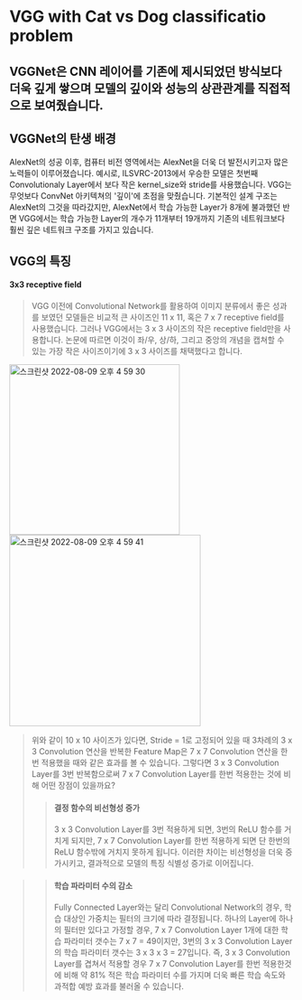VGG with Cat vs Dog classificatio problem
====================================================

## VGGNet은 CNN 레이어를 기존에 제시되었던 방식보다 더욱 깊게 쌓으며 모델의 깊이와 성능의 상관관계를 직접적으로 보여줬습니다.


## VGGNet의 탄생 배경
AlexNet의 성공 이후, 컴퓨터 비전 영역에서는 AlexNet을 더욱 더 발전시키고자 많은 노력들이 이루어졌습니다. 
예시로, ILSVRC-2013에서 우승한 모델은 첫번째 Convolutionaly Layer에서 보다 작은 kernel_size와 stride를 사용했습니다.
VGG는 무엇보다 ConvNet 아키텍쳐의 '깊이'에 초점을 맞췄습니다. 기본적인 설계 구조는 AlexNet의 그것을 따라갔지만, AlexNet에서 학습 가능한 Layer가 8개에 불과했던 반면 VGG에서는 학습 가능한 Layer의 개수가 11개부터 19개까지 기존의 네트워크보다 훨씬 깊은 네트워크 구조를 가지고 있습니다.

## VGG의 특징

#### 3x3 receptive field
  > VGG 이전에 Convolutional Network를 활용하여 이미지 분류에서 좋은 성과를 보였던 모델들은 비교적 큰 사이즈인 11 x 11, 혹은 7 x 7 receptive field를 사용했습니다. 그러나 VGG에서는
  3 x 3 사이즈의 작은 receptive field만을 사용합니다. 논문에 따르면 이것이 좌/우, 상/하, 그리고 중앙의 개념을 캡쳐할 수 있는 가장 작은 사이즈이기에 3 x 3 사이즈를 채택했다고 합니다.
  
  <img width="302" alt="스크린샷 2022-08-09 오후 4 59 30" src="https://user-images.githubusercontent.com/52812351/183596595-ad68e414-1426-411c-90fb-8a8f0831e86f.png"> <img width="339" alt="스크린샷 2022-08-09 오후 4 59 41" src="https://user-images.githubusercontent.com/52812351/183596633-4d1bed4d-8c5f-457e-bd2d-ad9fda8ddd58.png">

  > 위와 같이 10 x 10 사이즈가 있다면, Stride = 1로 고정되어 있을 때 3차례의 3 x 3 Convolution 연산을 반복한 Feature Map은 7 x 7 Convolution 연산을 한번 적용했을 때와 같은 효과를 볼 수 있습니다. 그렇다면 3 x 3 Convolution Layer를 3번 반복함으로써 7 x 7 Convolution Layer를 한번 적용한는 것에 비해 어떤 장점이 있을까요?
  >   > #### 결정 함수의 비선형성 증가
  >   > 3 x 3 Convolution Layer를 3번 적용하게 되면, 3번의 ReLU 함수를 거치게 되지만, 7 x 7 Convolution Layer를 한번 적용하게 되면 단 한번의 ReLU 함수밖에 거치지 못하게 됩니다. 이러한 차이는 비선형성을 더욱 증가시키고, 결과적으로 모델의 특징 식별성 증가로 이어집니다.

>    > #### 학습 파라미터 수의 감소
>    > Fully Connected Layer와는 달리 Convolutional Network의 경우, 학습 대상인 가중치는 필터의 크기에 따라 결정됩니다. 하나의 Layer에 하나의 필터만 있다고 가정할 경우, 7 x 7 Convolution Layer 1개에 대한 학습 파라미터 갯수는 7 x 7 = 49이지만, 3번의 3 x 3 Convolution Layer의 학습 파라미터 갯수는 3 x 3 x 3 = 27입니다. 즉, 3 x 3 Convolution Layer를 겹쳐서 적용할 경우 7 x 7 Convolution Layer를 한번 적용한것에 비해 약 81% 적은 학습 파라미터 수를 가지며 더욱 빠른 학습 속도와 과적합 예방 효과를 불러올 수 있습니다.
